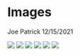 Images
================
Joe Patrick
12/15/2021

<img src="https://www.nam.ac.uk/sites/default/files/2019-06/nam_maps_m20-01.jpg">

<img src="https://upload.wikimedia.org/wikipedia/commons/1/18/Serbo_croatian_languages2006_02.png">

<img src="/Users/Joe1/Desktop/wiki_langs.png">

<img src="/Users/Joe1/Desktop/ds_ppttable.png">

<img src="/Users/Joe1/Desktop/databcs.png">

<img src="https://static.cambridge.org/binary/version/id/urn:cambridge.org:id:binary:20190419161038740-0849:S2049754718000094:S2049754718000094_tab2.gif?pub-status=live">
